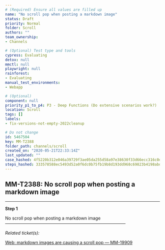 ```yaml
---
# (Required) Ensure all values are filled up
name: "No scroll pop when posting a markdown image"
status: Draft
priority: Normal
folder: Scroll
authors: ""
team_ownership: 
- Channels

# (Optional) Test type and tools
cypress: Evaluating
detox: null
mmctl: null
playwright: null
rainforest: 
- Evaluating
manual_test_environments: 
- Webapp

# (Optional)
component: null
priority_p1_to_p4: P3 - Deep Functions (Do extensive scenarios work?)
location: Scroll
tags: []
labels: 
- fix-versions-not-empty-2022cleanup

# Do not change
id: 5467504
key: MM-T2388
folder_path: channels/scroll
created_on: "2020-05-21T22:33:14Z"
last_updated: ""
case_hashed: 4f5220b312e046a39729f3ae05da255d58a97e38630f33d66ecc316c0d9a9cb0cd79de710a54da1777f71e2f8952dd9c
steps_hashed: 333578588ec5493d52a0f6dc0b75fb19b8d193dd968c69823b4198abd4cb1cee9010596ab71520ece6e4e665e64c68de
---
```


## MM-T2388: No scroll pop when posting a markdown image

---

**Step 1**

No scroll pop when posting a markdown image\
————————————————————————————

_Related ticket(s):_

[Web: markdown images are causing a scroll pop — MM-19909](https://mattermost.atlassian.net/browse/MM-19909)
